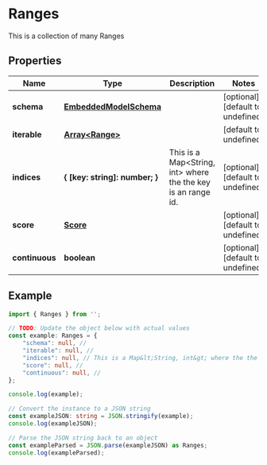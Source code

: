 
# Ranges

This is a collection of many Ranges

## Properties

Name | Type | Description | Notes
------------ | ------------- | ------------- | -------------
**schema** | [**EmbeddedModelSchema**](EmbeddedModelSchema) |  | [optional] [default to undefined]
**iterable** | [**Array&lt;Range&gt;**](Range) |  | [default to undefined]
**indices** | **\{ [key: string]: number; \}** | This is a Map&lt;String, int&gt; where the the key is an range id. | [optional] [default to undefined]
**score** | [**Score**](Score) |  | [optional] [default to undefined]
**continuous** | **boolean** |  | [optional] [default to undefined]

## Example

```typescript
import { Ranges } from '';

// TODO: Update the object below with actual values
const example: Ranges = {
    "schema": null, // 
    "iterable": null, // 
    "indices": null, // This is a Map&lt;String, int&gt; where the the key is an range id.
    "score": null, // 
    "continuous": null, // 
};

console.log(example);

// Convert the instance to a JSON string
const exampleJSON: string = JSON.stringify(example);
console.log(exampleJSON);

// Parse the JSON string back to an object
const exampleParsed = JSON.parse(exampleJSON) as Ranges;
console.log(exampleParsed);
```




